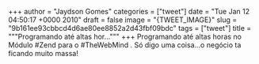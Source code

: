 
+++
author = "Jaydson Gomes"
categories = ["tweet"]
date = "Tue Jan 12 04:50:17 +0000 2010"
draft = false
image = "{TWEET_IMAGE}"
slug = "9b161ee93cbbcd4d6ae80ee8852a2d43fbf09bdc"
tags = ["tweet"]
title = """Programando até altas hor..."""
+++
Programando até altas horas no Módulo #Zend para o #TheWebMind . Só digo uma coisa...o negócio ta ficando muito massa!
